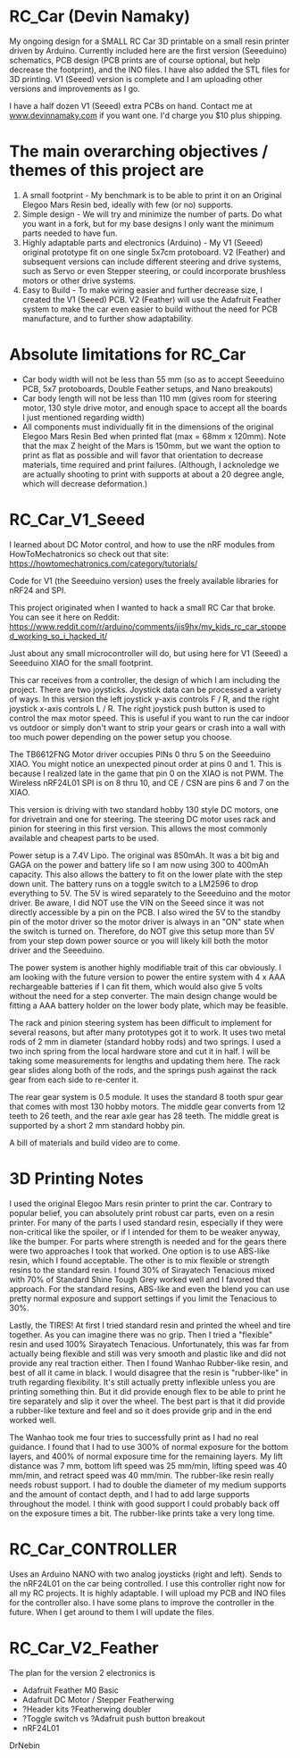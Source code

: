 # RC_Car (Devin Namaky)
My ongoing design for a SMALL RC Car 3D printable on a small resin printer driven by Arduino. Currently included here are the first version (Seeeduino) schematics, PCB design (PCB prints are of course optional, but help decrease the footprint), and the INO files. I have also added the STL files for 3D printing. V1 (Seeed) version is complete and I am uploading other versions and improvements as I go.

I have a half dozen V1 (Seeed) extra PCBs on hand. Contact me at www.devinnamaky.com if you want one. I'd charge you $10 plus shipping.

# The main overarching objectives / themes of this project are
1. A small footprint - My benchmark is to be able to print it on an Original Elegoo Mars Resin bed, ideally with few (or no) supports.
2. Simple design - We will try and minimize the number of parts. Do what you want in a fork, but for my base designs I only want the minimum parts needed to have fun.
3. Highly adaptable parts and electronics (Arduino) - My V1 (Seeed) original prototype fit on one single 5x7cm protoboard. V2 (Feather) and subsequent versions can include different steering and drive systems, such as Servo or even Stepper steering, or could incorporate brushless motors or other drive systems.
4. Easy to Build - To make wiring easier and further decrease size, I created the V1 (Seeed) PCB. V2 (Feather) will use the Adafruit Feather system to make the car even easier to build without the need for PCB manufacture, and to further show adaptability. 

# Absolute limitations for RC_Car
+ Car body width will not be less than 55 mm (so as to accept Seeeduino PCB, 5x7 protoboards, Double Feather setups, and Nano breakouts)
+ Car body length will not be less than 110 mm (gives room for steering motor, 130 style drive motor, and enough space to accept all the boards I just mentioned regarding width)
+ All components must individually fit in the dimensions of the original Elegoo Mars Resin Bed when printed flat (max = 68mm x 120mm). Note that the max Z height of the Mars is 150mm, but we want the option to print as flat as possible and will favor that orientation to decrease materials, time required and print failures. (Although, I acknoledge we are actually shooting to print with supports at about a 20 degree angle, which will decrease deformation.)

# RC_Car_V1_Seeed
I learned about DC Motor control, and how to use the nRF modules from HowToMechatronics so check out that site: https://howtomechatronics.com/category/tutorials/

Code for V1 (the Seeeduino version) uses the freely available libraries for nRF24 and SPI.

This project originated when I wanted to hack a small RC Car that broke. You can see it here on Reddit: https://www.reddit.com/r/arduino/comments/jjs9hx/my_kids_rc_car_stopped_working_so_i_hacked_it/

Just about any small microcontroller will do, but using here for V1 (Seeed) a Seeeduino XIAO for the small footprint. 

This car receives from a controller, the design of which I am including the project. There are two joysticks. Joystick data can be processed a variety of ways. In this version the left joystick y-axis controls F / R, and the right joystick x-axis controls L / R. The right joystick push button is used to control the max motor speed. This is useful if you want to run the car indoor vs outdoor or simply don't want to strip your gears or crash into a wall with too much power depending on the power setup you choose.

The TB6612FNG Motor driver occupies PINs 0 thru 5 on the Seeeduino XIAO. You might notice an unexpected pinout order at pins 0 and 1. This is because I realized late in the game that pin 0 on the XIAO is not PWM.
The Wireless nRF24L01 SPI is on 8 thru 10, and CE / CSN are pins 6 and 7 on the XIAO.

This version is driving with two standard hobby 130 style DC motors, one for drivetrain and one for steering. The steering DC motor uses rack and pinion for steering in this first version. This allows the most commonly available and cheapest parts to be used.

Power setup is a 7.4V Lipo. The original was 850mAh. It was a bit big and GAGA on the power and battery life so I am now using 300 to 400mAh capacity. This also allows the battery to fit on the lower plate with the step down unit. The battery runs on a toggle switch to a LM2596 to drop everything to 5V. The 5V is wired separately to the Seeeduino and the motor driver. Be aware, I did NOT use the VIN on the Seeed since it was not directly accessible by a pin on the PCB. I also wired the 5V to the standby pin of the motor driver so the motor driver is always in an "ON" state when the switch is turned on. Therefore, do NOT give this setup more than 5V from your step down power source or you will likely kill both the motor driver and the Seeeduino.

The power system is another highly modifiable trait of this car obviously. I am looking with the future version to power the entire system with 4 x AAA rechargeable batteries if I can fit them, which would also give 5 volts without the need for a step converter. The main design change would be fitting a AAA battery holder on the lower body plate, which may be feasible.

The rack and pinion steering system has been difficult to implement for several reasons, but after many prototypes got it to work. It uses two metal rods of 2 mm in diameter (standard hobby rods) and two springs. I used a two inch spring from the local hardware store and cut it in half. I will be taking some measurements for lengths and updating them here. The rack gear slides along both of the rods, and the springs push against the rack gear from each side to re-center it.

The rear gear system is 0.5 module. It uses the standard 8 tooth spur gear that comes with most 130 hobby motors. The middle gear converts from 12 teeth to 26 teeth, and the rear axle gear has 28 teeth. The middle great is supported by a short 2 mm standard hobby pin.

A bill of materials and build video are to come.

# 3D Printing Notes
I used the original Elegoo Mars resin printer to print the car. Contrary to popular belief, you can absolutely print robust car parts, even on a resin printer. For many of the parts I used standard resin, especially if they were non-critical like the spoiler, or if I intended for them to be weaker anyway, like the bumper. For parts where strength is needed and for the gears there were two approaches I took that worked. One option is to use ABS-like resin, which I found acceptable. The other is to mix flexible or strength resins to the standard resin. I found 30% of Sirayatech Tenacious mixed with 70% of Standard Shine Tough Grey worked well and I favored that approach. For the standard resins, ABS-like and even the blend you can use pretty normal exposure and support settings if you limit the Tenacious to 30%.

Lastly, the TIRES! At first I tried standard resin and printed the wheel and tire together. As you can imagine there was no grip. Then I tried a "flexible" resin and used 100% Sirayatech Tenacious. Unfortunately, this was far from actually being flexible and still was very smooth and plastic like and did not provide any real traction either. Then I found Wanhao Rubber-like resin, and best of all it came in black. I would disagree that the resin is "rubber-like" in truth regarding flexibility. It's still actually pretty inflexible unless you are printing something thin. But it did provide enough flex to be able to print he tire separately and slip it over the wheel. The best part is that it did provide a rubber-like texture and feel and so it does provide grip and in the end worked well. 

The Wanhao took me four tries to successfully print as I had no real guidance. I found that I had to use 300% of normal exposure for the bottom layers, and 400% of normal exposure time for the remaining layers. My lift distance was 7 mm, bottom lift speed was 25 mm/min, lifting speed was 40 mm/min, and retract speed was 40 mm/min. The rubber-like resin really needs robust support. I had to double the diameter of my medium supports and the amount of contact depth, and I had to add large supports throughout the model. I think with good support I could probably back off on the exposure times a bit. The rubber-like prints take a very long time.

# RC_Car_CONTROLLER
Uses an Arduino NANO with two analog joysticks (right and left). Sends to the nRF24L01 on the car being controlled. I use this controller right now for all my RC projects. It is highly adaptable. I will upload my PCB and INO files for the controller also. I have some plans to improve the controller in the future. When I get around to them I will update the files.

# RC_Car_V2_Feather
The plan for the version 2 electronics is
+ Adafruit Feather M0 Basic
+ Adafruit DC Motor / Stepper Featherwing
+ ?Header kits ?Featherwing doubler
+ ?Toggle switch vs ?Adafruit push button breakout
+ nRF24L01

DrNebin
